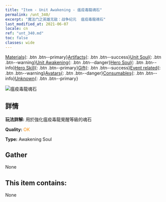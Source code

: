 ```yaml
---
title: "Item - Unit Awakening - 瘟疫毒龍魂石"
permalink: /unt_340/
excerpt: "魔法门之英雄无敌：战争纪元  瘟疫毒龍魂石"
last_modified_at: 2021-06-07
locale: cn
ref: "unt_340.md"
toc: false
classes: wide
---
```

 [Materials](/ItemsCN/){: .btn .btn--primary}[Artifacts](/ItemsCN/Artifacts/){: .btn .btn--success}[Unit Soul](/ItemsCN/UnitSoul/){: .btn .btn--warning}[Unit Awakening](/ItemsCN/UnitAwakening/){: .btn .btn--danger}[Hero Soul](/ItemsCN/HeroSoul/){: .btn .btn--info}[Hero Skill](/ItemsCN/HeroSkill/){: .btn .btn--primary}[Gift](/ItemsCN/Gift/){: .btn .btn--success}[Event related](/ItemsCN/Events/){: .btn .btn--warning}[Avatars](/ItemsCN/Avatars/){: .btn .btn--danger}[Consumables](/ItemsCN/Consumables/){: .btn .btn--info}[Unknown](/ItemsCN/Unknown/){: .btn .btn--primary}

 ![瘟疫毒龍魂石](/images/u/tia_feilong.jpg)

## 詳情
 **玩法詳解:** 用於強化瘟疫毒龍覺醒等級的魂石

 **Quality:** <span style="color: #FF8C00">OK</span>

 **Type:** Awakening Soul

## Gather

  None

## This item contains:

  None

